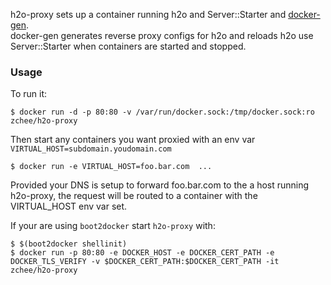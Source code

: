 h2o-proxy sets up a container running h2o and Server::Starter and [docker-gen][1].  
docker-gen generates reverse proxy configs for h2o and reloads h2o use Server::Starter when containers are started and stopped.

### Usage

To run it:

    $ docker run -d -p 80:80 -v /var/run/docker.sock:/tmp/docker.sock:ro zchee/h2o-proxy

Then start any containers you want proxied with an env var `VIRTUAL_HOST=subdomain.youdomain.com`

    $ docker run -e VIRTUAL_HOST=foo.bar.com  ...

Provided your DNS is setup to forward foo.bar.com to the a host running h2o-proxy, the request will be routed to a container with the VIRTUAL_HOST env var set.

If your are using `boot2docker` start `h2o-proxy` with:

    $ $(boot2docker shellinit)
    $ docker run -p 80:80 -e DOCKER_HOST -e DOCKER_CERT_PATH -e DOCKER_TLS_VERIFY -v $DOCKER_CERT_PATH:$DOCKER_CERT_PATH -it zchee/h2o-proxy

  [1]: https://github.com/jwilder/docker-gen

